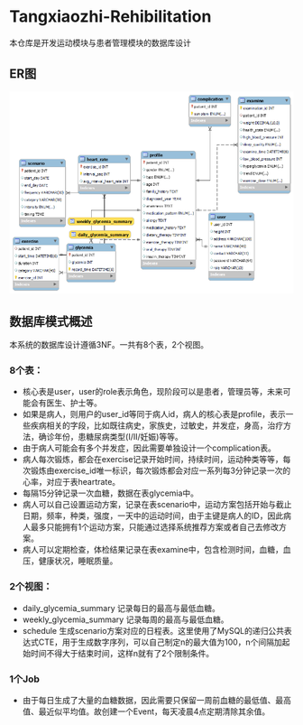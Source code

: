 # Tangxiaozhi-Rehibilitation
本仓库是开发运动模块与患者管理模块的数据库设计

## ER图

![ER](assets/ER.png)

## 数据库模式概述	
  本系统的数据库设计遵循3NF。一共有8个表，2个视图。
### 8个表：
  - 核心表是user，user的role表示角色，现阶段可以是患者，管理员等，未来可能会有医生、护士等。
  - 如果是病人，则用户的user_id等同于病人id，病人的核心表是profile，表示一些疾病相关的字段，比如既往病史，家族史，过敏史，并发症，身高，治疗方法，确诊年份，患糖尿病类型(I/II/妊娠)等等。
  - 由于病人可能会有多个并发症，因此需要单独设计一个complication表。
  - 病人每次锻炼，都会在exercise记录开始时间，持续时间，运动种类等等，每次锻炼由exercise_id唯一标识，每次锻炼都会对应一系列每3分钟记录一次的心率，对应于表heartrate。
  - 每隔15分钟记录一次血糖，数据在表glycemia中。
  - 病人可以自己设置运动方案，记录在表scenario中，运动方案包括开始与截止日期，频率，种类，强度，一天中的运动时间，由于主键是病人的ID，因此病人最多只能拥有1个运动方案，只能通过选择系统推荐方案或者自己去修改方案。
  - 病人可以定期检查，体检结果记录在表examine中，包含检测时间，血糖，血压，健康状况，睡眠质量。
### 2个视图：
  - daily_glycemia_summary 记录每日的最高与最低血糖。
  - weekly_glycemia_summary 记录每周的最高与最低血糖。
  - schedule 生成scenario方案对应的日程表。这里使用了MySQL的递归公共表达式CTE，用于生成数字序列，可以自己制定n的最大值为100，n个间隔加起始时间不得大于结束时间，这样n就有了2个限制条件。
### 1个Job
  - 由于每日生成了大量的血糖数据，因此需要只保留一周前血糖的最低值、最高值、最近似平均值。故创建一个Event，每天凌晨4点定期清除其余值。
